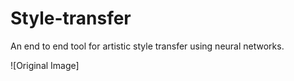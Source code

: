 # Style-transfer
An end to end tool for artistic style transfer using neural networks.

![Original Image]
